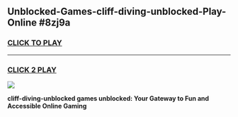 
## Unblocked-Games-cliff-diving-unblocked-Play-Online #8zj9a
<h3>
<a href="https://news.freeplayer.one?title=cliff-diving-unblocked&ref=3">CLICK TO PLAY</a></h3>
<hr>

<h3>
<a href="https://news.freeplayer.one?title=cliff-diving-unblocked&ref=3">CLICK 2 PLAY</a>
  
</h3>

<a href="https://news.freeplayer.one?title=cliff-diving-unblocked&ref=3"><img src="https://clearcache.store/games.png"></a>


**cliff-diving-unblocked games unblocked: Your Gateway to Fun and Accessible Online Gaming**
